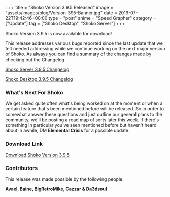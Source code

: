 +++
title = "Shoko Version 3.9.5 Released"
image = "assets/images/blog/Version-395-Banner.jpg"
date = 2019-07-22T19:42:46+00:00
type = "post"
anime = "Speed Grapher"
category = ["Update"]
tag = ["Shoko Desktop", "Shoko Server"]
+++

Shoko Version 3.9.5 is now available for download!

This release addresses various bugs reported since the last update that we felt needed addressing while we continue working on the next major version of Shoko. As always you can find a summary of the changes made by checking out the Changelog.

[Shoko Server 3.9.5 Changelog](https://docs.shokoanime.com/changelog/server)

[Shoko Desktop 3.9.5 Changelog](https://docs.shokoanime.com/changelog/desktop)

### What's Next For Shoko

We get asked quite often what's being worked on at the moment or when a certain feature that's been mentioned before will be released. So in order to somewhat answer these questions and just outline our general plans to the community, we'll be posting a road map of sorts later this week. If there's something in particular you've seen mentioned before but haven't heard about in awhile, DM **Elemental Crisis** for a possible update.

### Download Link

[Download Shoko Version 3.9.5](https://shokoanime.com/downloads/)

### Contributors

This release was made possible by the following people.

**Avael, Baine, BigRetroMike, Cazzar & Da3dsoul**